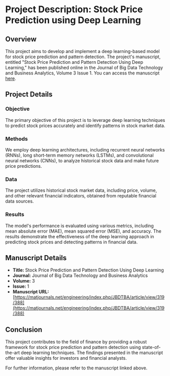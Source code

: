 # Project Description: Stock Price Prediction using Deep Learning

## Overview
This project aims to develop and implement a deep learning-based model for stock price prediction and pattern detection. The project's manuscript, entitled "Stock Price Prediction and Pattern Detection Using Deep Learning," has been published online in the Journal of Big Data Technology and Business Analytics, Volume 3 Issue 1. You can access the manuscript [here](https://matjournals.net/engineering/index.php/JBDTBA/article/view/319/388).

## Project Details
### Objective
The primary objective of this project is to leverage deep learning techniques to predict stock prices accurately and identify patterns in stock market data.

### Methods
We employ deep learning architectures, including recurrent neural networks (RNNs), long short-term memory networks (LSTMs), and convolutional neural networks (CNNs), to analyze historical stock data and make future price predictions.

### Data
The project utilizes historical stock market data, including price, volume, and other relevant financial indicators, obtained from reputable financial data sources.

### Results
The model's performance is evaluated using various metrics, including mean absolute error (MAE), mean squared error (MSE), and accuracy. The results demonstrate the effectiveness of the deep learning approach in predicting stock prices and detecting patterns in financial data.

## Manuscript Details
- **Title:** Stock Price Prediction and Pattern Detection Using Deep Learning
- **Journal:** Journal of Big Data Technology and Business Analytics
- **Volume:** 3
- **Issue:** 1
- **Manuscript URL:** [https://matjournals.net/engineering/index.php/JBDTBA/article/view/319/388](https://matjournals.net/engineering/index.php/JBDTBA/article/view/319/388)

## Conclusion
This project contributes to the field of finance by providing a robust framework for stock price prediction and pattern detection using state-of-the-art deep learning techniques. The findings presented in the manuscript offer valuable insights for investors and financial analysts.

For further information, please refer to the manuscript linked above.
